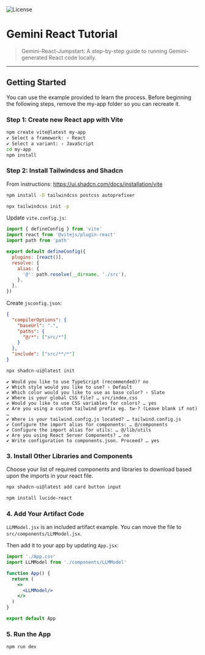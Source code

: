 ![License](https://img.shields.io/badge/license-MIT-green)

# Gemini React Tutorial

> Gemini-React-Jumpstart: A step-by-step guide to running Gemini-generated React code locally.

---

## Getting Started
You can use the example provided to learn the process. Before beginning the following steps, remove the my-app folder so you can recreate it.

### Step 1: Create new React app with Vite

```bash
npm create vite@latest my-app
✔ Select a framework: › React
✔ Select a variant: › JavaScript
cd my-app
npm install
```

### Step 2: Install Tailwindcss and Shadcn

From instructions: https://ui.shadcn.com/docs/installation/vite

```bash
npm install -D tailwindcss postcss autoprefixer
```

```bash
npx tailwindcss init -p
```

Update `vite.config.js`:

```javascript
import { defineConfig } from 'vite'
import react from '@vitejs/plugin-react'
import path from 'path'

export default defineConfig({
  plugins: [react()],
  resolve: {
    alias: {
      '@': path.resolve(__dirname, './src'),
    },
  },
})
```

Create `jsconfig.json`:

```json
{
  "compilerOptions": {
    "baseUrl": ".",
    "paths": {
      "@/*": ["src/*"]
    }
  },
  "include": ["src/**/*"]
}
```

```bash
npx shadcn-ui@latest init
```

```
✔ Would you like to use TypeScript (recommended)? no
✔ Which style would you like to use? › Default
✔ Which color would you like to use as base color? › Slate
✔ Where is your global CSS file? … src/index.css
✔ Would you like to use CSS variables for colors? … yes
✔ Are you using a custom tailwind prefix eg. tw-? (Leave blank if not) …
✔ Where is your tailwind.config.js located? … tailwind.config.js
✔ Configure the import alias for components: … @/components
✔ Configure the import alias for utils: … @/lib/utils
✔ Are you using React Server Components? … no
✔ Write configuration to components.json. Proceed? … yes
```

### 3. Install Other Libraries and Components
Choose your list of required components and libraries to download based upon the imports in your react file.
```bash
npx shadcn-ui@latest add card button input
```
  
```bash
npm install lucide-react
```

### 4. Add Your Artifact Code

`LLMModel.jsx` is an included artifact example. You can move the file to `src/components/LLMModel.jsx`.

Then add it to your app by updating `App.jsx`:

```jsx
import './App.css'
import LLMModel from './components/LLMModel'

function App() {
  return (
    <>
      <LLMModel/>
    </>
  )
}

export default App
```

### 5. Run the App

```bash
npm run dev
```